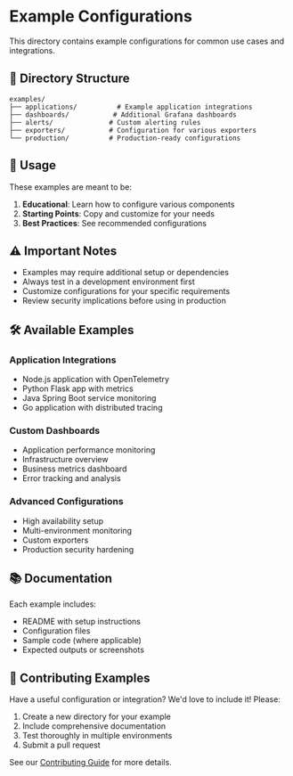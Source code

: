 # Example Configurations

This directory contains example configurations for common use cases and integrations.

## 📁 Directory Structure

```
examples/
├── applications/          # Example application integrations
├── dashboards/           # Additional Grafana dashboards
├── alerts/              # Custom alerting rules
├── exporters/           # Configuration for various exporters
└── production/          # Production-ready configurations
```

## 🚀 Usage

These examples are meant to be:
1. **Educational**: Learn how to configure various components
2. **Starting Points**: Copy and customize for your needs
3. **Best Practices**: See recommended configurations

## ⚠️ Important Notes

- Examples may require additional setup or dependencies
- Always test in a development environment first
- Customize configurations for your specific requirements
- Review security implications before using in production

## 🛠 Available Examples

### Application Integrations
- Node.js application with OpenTelemetry
- Python Flask app with metrics
- Java Spring Boot service monitoring
- Go application with distributed tracing

### Custom Dashboards
- Application performance monitoring
- Infrastructure overview
- Business metrics dashboard
- Error tracking and analysis

### Advanced Configurations
- High availability setup
- Multi-environment monitoring
- Custom exporters
- Production security hardening

## 📚 Documentation

Each example includes:
- README with setup instructions
- Configuration files
- Sample code (where applicable)
- Expected outputs or screenshots

## 🤝 Contributing Examples

Have a useful configuration or integration? We'd love to include it! Please:

1. Create a new directory for your example
2. Include comprehensive documentation
3. Test thoroughly in multiple environments
4. Submit a pull request

See our [Contributing Guide](../CONTRIBUTING.md) for more details.
